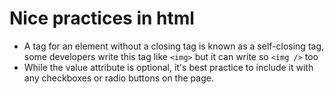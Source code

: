 # Nice practices in html
* A tag for an element without a closing tag is known as a self-closing tag, some developers write this tag like `<img>` but it can write so `<img />` too
* While the value attribute is optional, it's best practice to include it with any checkboxes or radio buttons on the page.
